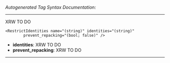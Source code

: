 _Autogenerated Tag Syntax Documentation:_

---
XRW TO DO

```
<RestrictIdentities name="(string)" identities="(string)"
        prevent_repacking="(bool; false)" />
```

-   **identities**: XRW TO DO
-   **prevent_repacking**: XRW TO DO

---
